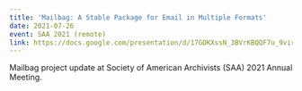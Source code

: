 ```yaml
---
title: 'Mailbag: A Stable Package for Email in Multiple Formats'
date: 2021-07-26
event: SAA 2021 (remote)
link: https://docs.google.com/presentation/d/17GDKXssN_3BVrKBQQF7u_9virC_1LiVo1hNzRyEdVPM/edit#slide=id.gd5a7c86dec_0_5
---
```

Mailbag project update at Society of American Archivists (SAA) 2021 Annual Meeting.